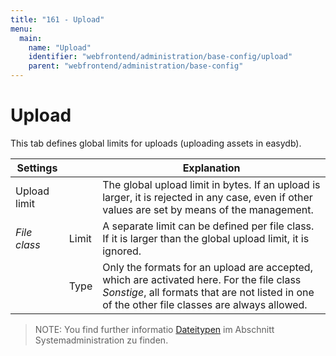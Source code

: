 ```yaml
---
title: "161 - Upload"
menu:
  main:
    name: "Upload"
    identifier: "webfrontend/administration/base-config/upload"
    parent: "webfrontend/administration/base-config"
---
```

# Upload

This tab defines global limits for uploads (uploading assets in easydb).

| Settings | | Explanation |
| ------ |---| -------- |
| Upload limit | | The global upload limit in bytes. If an upload is larger, it is rejected in any case, even if other values ​​are set by means of the management. |
| _File class_ | Limit | A separate limit can be defined per file class. If it is larger than the global upload limit, it is ignored. |
| | Type | Only the formats for an upload are accepted, which are activated here. For the file class _Sonstige_, all formats that are not listed in one of the other file classes are always allowed. |

> NOTE: You find further informatio  [Dateitypen](../../../../sysadmin/eas/filetypes) im Abschnitt Systemadministration zu finden.



